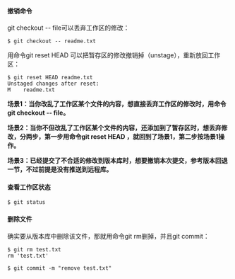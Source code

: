 
#### 撤销命令

git checkout -- file可以丢弃工作区的修改：
```
$ git checkout -- readme.txt
```

用命令git reset HEAD <file>可以把暂存区的修改撤销掉（unstage），重新放回工作区：

```
$ git reset HEAD readme.txt
Unstaged changes after reset:
M    readme.txt
```

**场景1：当你改乱了工作区某个文件的内容，想直接丢弃工作区的修改时，用命令git checkout -- file。**

**场景2：当你不但改乱了工作区某个文件的内容，还添加到了暂存区时，想丢弃修改，分两步，第一步用命令git reset HEAD <file>，就回到了场景1，第二步按场景1操作。**

**场景3：已经提交了不合适的修改到版本库时，想要撤销本次提交，参考版本回退一节，不过前提是没有推送到远程库。**


#### 查看工作区状态

```
$ git status
```

#### 删除文件
确实要从版本库中删除该文件，那就用命令git rm删掉，并且git commit：

```
$ git rm test.txt
rm 'test.txt'

$ git commit -m "remove test.txt"
```
